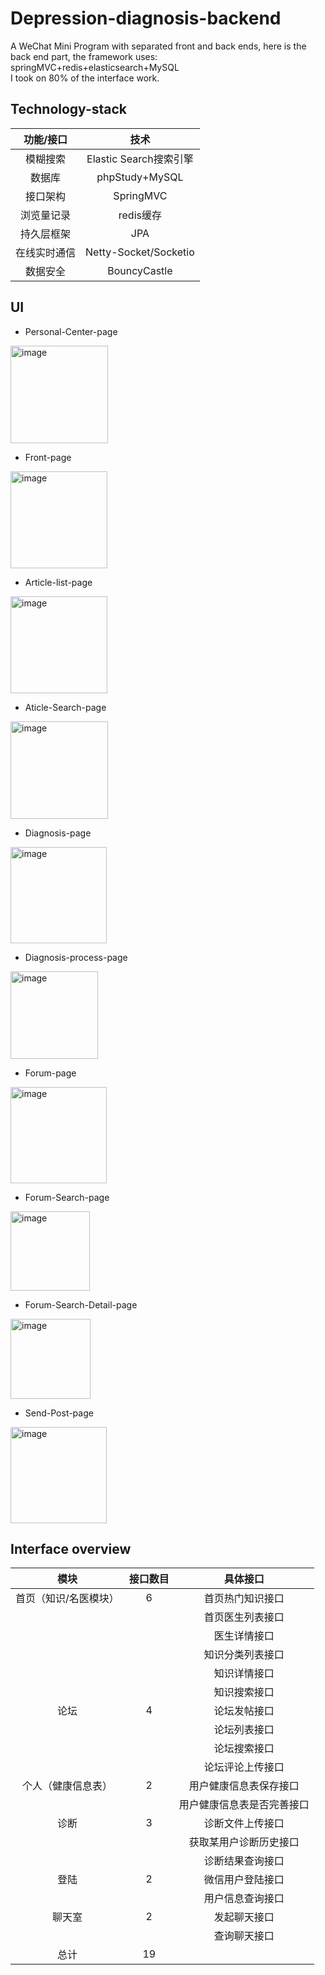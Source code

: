 # Depression-diagnosis-backend
A WeChat Mini Program with separated front and back ends, here is the back end part, the framework uses: springMVC+redis+elasticsearch+MySQL  
I took on 80% of the interface work.
  
  
  ## Technology-stack
|  功能/接口   |          技术          |
| :----------: | :--------------------: |
|   模糊搜索   | Elastic Search搜索引擎 |
|    数据库    |     phpStudy+MySQL     |
|   接口架构   |       SpringMVC        |
|  浏览量记录  |       redis缓存        |
|  持久层框架  |          JPA           |
| 在线实时通信 | Netty-Socket/Socketio  |
|   数据安全   |      BouncyCastle      |

  ## UI
  - Personal-Center-page
  <img width="156" alt="image" src="https://user-images.githubusercontent.com/55613486/147069387-0fd7c552-9cc3-4e93-836c-5ff2adcf22df.png">
  
  -  Front-page
  <img width="155" alt="image" src="https://user-images.githubusercontent.com/55613486/147069563-9751a8ae-1906-4f90-bcbb-86562c0eec3a.png">
  
  -  Article-list-page
  <img width="155" alt="image" src="https://user-images.githubusercontent.com/55613486/147069564-cb6f3a30-4a4c-4dc3-aa1f-cbbd8bf350ec.png">
 
  -  Aticle-Search-page
  <img width="156" alt="image" src="https://user-images.githubusercontent.com/55613486/147069712-cf1b88cd-3119-42a0-82c3-51b03d79298d.png">
  
  -  Diagnosis-page
  <img width="154" alt="image" src="https://user-images.githubusercontent.com/55613486/147069742-43f70c03-b89d-4ea0-8c9f-3837180b8c5d.png">
  
  -  Diagnosis-process-page
  <img width="140" alt="image" src="https://user-images.githubusercontent.com/55613486/147069794-281980dc-da8e-41fd-b5be-1f809932c3ed.png">
  
  -  Forum-page
  <img width="154" alt="image" src="https://user-images.githubusercontent.com/55613486/147069845-7cffea4a-829d-48fe-8a30-1220582dc48e.png">
  
  -  Forum-Search-page
  <img width="127" alt="image" src="https://user-images.githubusercontent.com/55613486/147069920-57ba9d30-36bb-46b3-ae03-447abeb754e3.png">
  
  -  Forum-Search-Detail-page
  <img width="128" alt="image" src="https://user-images.githubusercontent.com/55613486/147069958-097c56c2-2a97-483c-b985-405579359388.png">
  
  -  Send-Post-page
  <img width="154" alt="image" src="https://user-images.githubusercontent.com/55613486/147070005-504eb860-d573-489a-9554-8a93015a9626.png">

## Interface overview
|         模块          | 接口数目 |          具体接口          |
| :-------------------: | :------: | :------------------------: |
| 首页（知识/名医模块） |    6     |      首页热门知识接口      |
|                       |          |      首页医生列表接口      |
|                       |          |        医生详情接口        |
|                       |          |      知识分类列表接口      |
|                       |          |        知识详情接口        |
|                       |          |        知识搜索接口        |
|         论坛          |    4     |        论坛发帖接口        |
|                       |          |        论坛列表接口        |
|                       |          |        论坛搜索接口        |
|                       |          |      论坛评论上传接口      |
|  个人（健康信息表）   |    2     |   用户健康信息表保存接口   |
|                       |          | 用户健康信息表是否完善接口 |
|         诊断          |    3     |      诊断文件上传接口      |
|                       |          |   获取某用户诊断历史接口   |
|                       |          |      诊断结果查询接口      |
|         登陆          |    2     |      微信用户登陆接口      |
|                       |          |      用户信息查询接口      |
|        聊天室         |    2     |        发起聊天接口        |
|                       |          |        查询聊天接口        |
|         总计          |    19    |                            |
